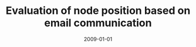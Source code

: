 ---
# Documentation: https://wowchemy.com/docs/managing-content/

title: Evaluation of node position based on email communication
subtitle: ''
summary: ''
authors:
- kazienko
- Katarzyna Musiał
- Aleksander Zgrzywa
tags: []
categories: []
date: '2009-01-01'
lastmod: 2022-10-07T05:49:17Z
featured: false
draft: false

# Featured image
# To use, add an image named `featured.jpg/png` to your page's folder.
# Focal points: Smart, Center, TopLeft, Top, TopRight, Left, Right, BottomLeft, Bottom, BottomRight.
image:
  caption: ''
  focal_point: ''
  preview_only: false

# Projects (optional).
#   Associate this post with one or more of your projects.
#   Simply enter your project's folder or file name without extension.
#   E.g. `projects = ["internal-project"]` references `content/project/deep-learning/index.md`.
#   Otherwise, set `projects = []`.
projects: []
publishDate: '2022-10-07T05:49:16.015501Z'
publication_types:
- '2'
abstract: ''
publication: '*Control and Cybernetics*'
url_pdf: http://control.ibspan.waw.pl:3000/contents/export?filename=2009-1-04_kazienko_et_al.pdf
---